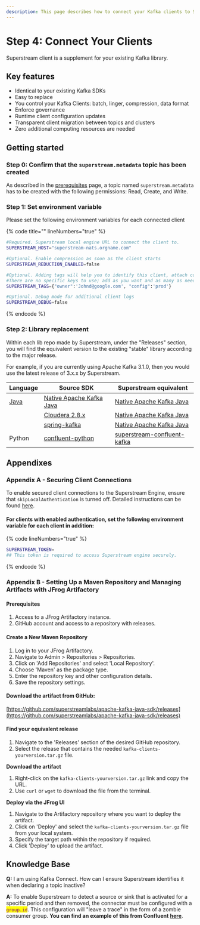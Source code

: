 ```yaml
---
description: This page describes how to connect your Kafka clients to Superstream
---
```


# Step 4: Connect Your Clients

Superstream client is a supplement for your existing Kafka library.

## Key features

* Identical to your existing Kafka SDKs
* Easy to replace
* You control your Kafka Clients: batch, linger, compression, data format
* Enforce governance
* Runtime client configuration updates
* Transparent client migration between topics and clusters
* Zero additional computing resources are needed

## Getting started

### Step 0: Confirm that the `superstream.metadata` topic has been created

As described in the [prerequisites](../step-1-prerequisites.md#id-1.-a-user-for-superstream-per-kafka-cluster) page, a topic named `superstream.metadata` has to be created with the following permissions: Read, Create, and Write.

### Step 1: Set environment variable

Please set the following environment variables for each connected client

{% code title="" lineNumbers="true" %}
```bash
#Required. Superstream local engine URL to connect the client to.
SUPERSTREAM_HOST="superstream-nats.orgname.com"

#Optional. Enable compression as soon as the client starts
SUPERSTREAM_REDUCTION_ENABLED=false

#Optional. Adding tags will help you to identify this client, attach configuration, send emails, and more.
#There are no specific keys to use; add as you want and as many as needed.
SUPERSTREAM_TAGS={"owner":'Johnd@google.com', "config":'prod'}

#Optional. Debug mode for additional client logs
SUPERSTREAM_DEBUG=false
```
{% endcode %}

### Step 2: Library replacement

Within each lib repo made by Superstream, under the "Releases" section, you will find the equivalent version to the existing "stable" library according to the major release.

For example, if you are currently using Apache Kafka 3.1.0, then you would use the latest release of 3.x.x by Superstream.

| Language        | Source SDK                                                                                                | Superstream equivalent                                                                            |
| --------------- | --------------------------------------------------------------------------------------------------------- | ------------------------------------------------------------------------------------------------- |
| [Java](java.md) | [Native Apache Kafka Java](https://central.sonatype.com/artifact/org.apache.kafka/kafka-clients/overview) | [Native Apache Kafka Java](https://github.com/superstreamlabs/apache-kafka-java-sdk/releases)     |
|                 | [Cloudera 2.8.x](https://mvnrepository.com/artifact/org.apache.kafka/kafka-clients?repo=cloudera-repos)   | [Native Apache Kafka Java](https://github.com/superstreamlabs/apache-kafka-java-sdk/releases)     |
|                 | [spring-kafka](https://central.sonatype.com/artifact/org.springframework.kafka/spring-kafka)              | [Native Apache Kafka Java](https://github.com/superstreamlabs/apache-kafka-java-sdk/releases)     |
| Python          | [confluent-python](https://github.com/confluentinc/confluent-kafka-python)                                | [superstream-confluent-kafka](https://github.com/superstreamlabs/confluent-kafka-python/releases) |



## Appendixes

### Appendix A - Securing Client Connections

To enable secured client connections to the Superstream Engine, ensure that `skipLocalAuthentication` is turned off. Detailed instructions can be found [here](https://docs.superstream.ai/getting-started/step-2-engine-deployment#appendix-f-deploy-superstream-engine-with-internal-authentication-mode-on).

#### For clients with enabled authentication, set the following environment variable for each client in addition:

{% code lineNumbers="true" %}
```bash
SUPERSTREAM_TOKEN=
## This token is required to access Superstream engine securely.
```
{% endcode %}

### Appendix B - Setting Up a Maven Repository and Managing Artifacts with JFrog Artifactory

#### **Prerequisites**

1. Access to a JFrog Artifactory instance.
2. GitHub account and access to a repository with releases.

#### **Create a New Maven Repository**

1. Log in to your JFrog Artifactory.
2. Navigate to Admin > Repositories > Repositories.
3. Click on 'Add Repositories' and select 'Local Repository'.
4. Choose 'Maven' as the package type.
5. Enter the repository key and other configuration details.
6. Save the repository settings.

#### **Download the artifact from GitHub:**&#x20;

[https://github.com/superstreamlabs/apache-kafka-java-sdk/releases](https://github.com/superstreamlabs/apache-kafka-java-sdk/releases)​

#### **Find your** equivalent **release**

1. Navigate to the 'Releases' section of the desired GitHub repository.
2. Select the release that contains the needed `kafka-clients-yourversion.tar.gz` file.

**Download the artifact**

1. Right-click on the `kafka-clients-yourversion.tar.gz` link and copy the URL.
2. Use `curl` or `wget` to download the file from the terminal.

**Deploy via the JFrog UI**

1. Navigate to the Artifactory repository where you want to deploy the artifact.
2. Click on 'Deploy' and select the `kafka-clients-yourversion.tar.gz` file from your local system.
3. Specify the target path within the repository if required.
4. Click 'Deploy' to upload the artifact.

## Knowledge Base

**Q:** I am using Kafka Connect. How can I ensure Superstream identifies it when declaring a topic inactive?

**A:** To enable Superstream to detect a source or sink that is activated for a specific period and then removed, the connector must be configured with a <mark style="color:purple;">`group.id`</mark>. This configuration will "leave a trace" in the form of a zombie consumer group. **You can find an example of this from Confluent** [**here**](https://docs.confluent.io/platform/current/installation/configuration/connect/index.html#group-id).
